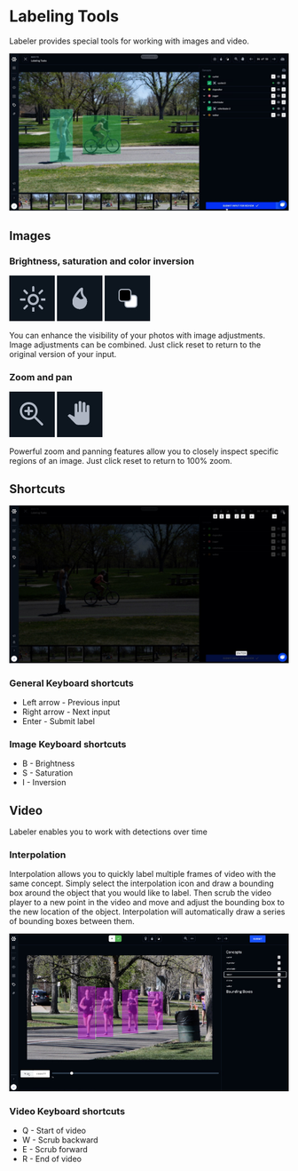 # Labeling Tools

Labeler provides special tools for working with images and video.

![](../../images/label_bounding_box.jpg)

## Images

### Brightness, saturation and color inversion

![](../../images/brightness.jpg)
![](../../images/saturation.jpg)
![](../../images/invert.jpg)

You can enhance the visibility of your photos with image adjustments. Image adjustments can be combined. Just click reset to return to the original version of your input.

### Zoom and pan

![](../../images/zoom.jpg)
![](../../images/pan.jpg)

Powerful zoom and panning features allow you to closely inspect specific regions of an image. Just click reset to return to 100% zoom.


## Shortcuts

![](../../images/shortcuts.jpg)

### General Keyboard shortcuts

* Left arrow - Previous input
* Right arrow - Next input
* Enter - Submit label

### Image Keyboard shortcuts

* B - Brightness
* S - Saturation
* I - Inversion


## Video
Labeler enables you to work with detections over time

### Interpolation

Interpolation allows you to quickly label multiple frames of video with the same concept. Simply select the interpolation icon and draw a bounding box around the object that you would like to label. Then scrub the video player to a new point in the video and move and adjust the bounding box to the new location of the object. Interpolation will automatically draw a series of bounding boxes between them.

![](../../images/interpolation.jpg)

### Video Keyboard shortcuts

* Q - Start of video
* W - Scrub backward
* E - Scrub forward
* R - End of video
